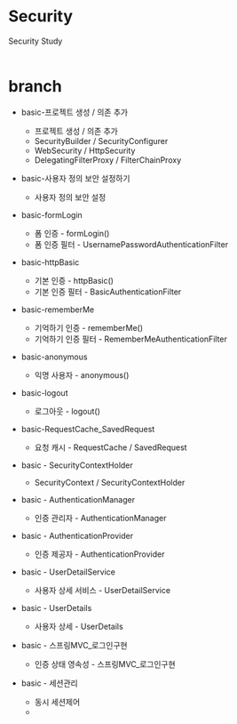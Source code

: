 # Security
Security Study
</br>
</br>

# branch
- basic-프로젝트 생성 / 의존 추가
  - 프로젝트 생성 / 의존 추가
  - SecurityBuilder / SecurityConfigurer
  - WebSecurity / HttpSecurity
  - DelegatingFilterProxy / FilterChainProxy
  
- basic-사용자 정의 보안 설정하기
  - 사용자 정의 보안 설정

- basic-formLogin
  - 폼 인증 - formLogin()
  - 폼 인증 필터 - UsernamePasswordAuthenticationFilter

- basic-httpBasic
  - 기본 인증 - httpBasic()
  - 기본 인증 필터 - BasicAuthenticationFilter

- basic-rememberMe
  - 기억하기 인증 - rememberMe()
  - 기억하기 인증 필터 - RememberMeAuthenticationFilter

- basic-anonymous
  - 익명 사용자 - anonymous()

- basic-logout
  - 로그아웃 - logout()

- basic-RequestCache_SavedRequest
  - 요청 캐시 - RequestCache / SavedRequest

- basic - SecurityContextHolder
  - SecurityContext / SecurityContextHolder
 
- basic - AuthenticationManager
  - 인증 관리자 - AuthenticationManager

- basic - AuthenticationProvider
  - 인증 제공자 - AuthenticationProvider

- basic - UserDetailService
  - 사용자 상세 서비스 - UserDetailService

- basic - UserDetails
   - 사용자 상세 - UserDetails

- basic - 스프링MVC_로그인구현
  - 인증 상태 영속성 - 스프링MVC_로그인구현

- basic - 세션관리
  - 동시 세션제어
  - 

